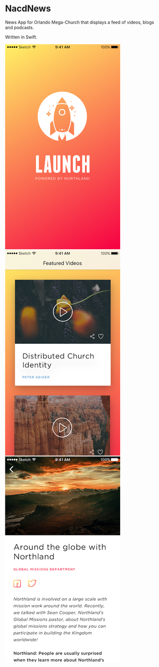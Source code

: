 # NacdNews

News App for Orlando Mega-Church that displays a feed of videos, blogs and podcasts.

Written in Swift.

![Home](https://github.com/wiseguy16/NacdNews/blob/master/HomeScreen2.PNG)
![FeturedVideos](https://github.com/wiseguy16/NacdNews/blob/master/FeaturedVideos2.PNG)
![BlogDetail](https://github.com/wiseguy16/NacdNews/blob/master/BlogDetail2.PNG)
